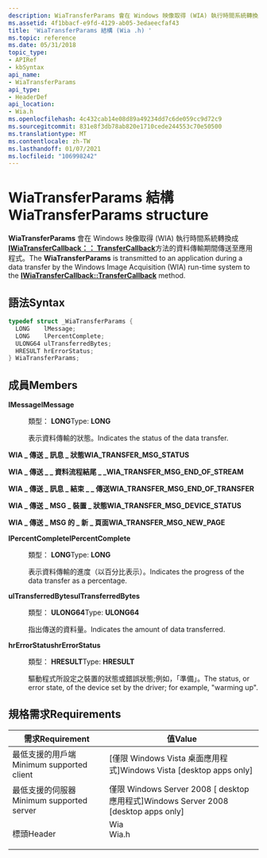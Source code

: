 ```yaml
---
description: WiaTransferParams 會在 Windows 映像取得 (WIA) 執行時間系統轉換成 IWiaTransferCallback：： TransferCallback 方法的資料傳輸期間傳送至應用程式。
ms.assetid: 4f1bbacf-e9fd-4129-ab05-3edaeecfaf43
title: 'WiaTransferParams 結構 (Wia .h) '
ms.topic: reference
ms.date: 05/31/2018
topic_type:
- APIRef
- kbSyntax
api_name:
- WiaTransferParams
api_type:
- HeaderDef
api_location:
- Wia.h
ms.openlocfilehash: 4c432cab14e08d89a49234dd7c6de059cc9d72c9
ms.sourcegitcommit: 831e8f3db78ab820e1710cede244553c70e50500
ms.translationtype: MT
ms.contentlocale: zh-TW
ms.lasthandoff: 01/07/2021
ms.locfileid: "106998242"
---
```

# <a name="wiatransferparams-structure"></a><span data-ttu-id="15f19-103">WiaTransferParams 結構</span><span class="sxs-lookup"><span data-stu-id="15f19-103">WiaTransferParams structure</span></span>

<span data-ttu-id="15f19-104">**WiaTransferParams** 會在 Windows 映像取得 (WIA) 執行時間系統轉換成 [**IWiaTransferCallback：： TransferCallback**](-wia-iwiatransfercallback-transfercallback.md)方法的資料傳輸期間傳送至應用程式。</span><span class="sxs-lookup"><span data-stu-id="15f19-104">The **WiaTransferParams** is transmitted to an application during a data transfer by the Windows Image Acquisition (WIA) run-time system to the [**IWiaTransferCallback::TransferCallback**](-wia-iwiatransfercallback-transfercallback.md) method.</span></span>

## <a name="syntax"></a><span data-ttu-id="15f19-105">語法</span><span class="sxs-lookup"><span data-stu-id="15f19-105">Syntax</span></span>


```C++
typedef struct _WiaTransferParams {
  LONG    lMessage;
  LONG    lPercentComplete;
  ULONG64 ulTransferredBytes;
  HRESULT hrErrorStatus;
} WiaTransferParams;
```



## <a name="members"></a><span data-ttu-id="15f19-106">成員</span><span class="sxs-lookup"><span data-stu-id="15f19-106">Members</span></span>

<dl> <dt>

<span data-ttu-id="15f19-107">**lMessage**</span><span class="sxs-lookup"><span data-stu-id="15f19-107">**lMessage**</span></span>
</dt> <dd>

<span data-ttu-id="15f19-108">類型： **LONG**</span><span class="sxs-lookup"><span data-stu-id="15f19-108">Type: **LONG**</span></span>

</dd> <dd>

<span data-ttu-id="15f19-109">表示資料傳輸的狀態。</span><span class="sxs-lookup"><span data-stu-id="15f19-109">Indicates the status of the data transfer.</span></span>

<dt>

<span id="WIA_TRANSFER_MSG_STATUS"></span><span id="wia_transfer_msg_status"></span>

<span data-ttu-id="15f19-110"><span id="WIA_TRANSFER_MSG_STATUS"></span><span id="wia_transfer_msg_status"></span>**WIA \_ 傳送 \_ 訊息 \_ 狀態**</span><span class="sxs-lookup"><span data-stu-id="15f19-110"><span id="WIA_TRANSFER_MSG_STATUS"></span><span id="wia_transfer_msg_status"></span>**WIA\_TRANSFER\_MSG\_STATUS**</span></span>


</dt> <dd></dd> <dt>

<span id="WIA_TRANSFER_MSG_END_OF_STREAM"></span><span id="wia_transfer_msg_end_of_stream"></span>

<span data-ttu-id="15f19-111"><span id="WIA_TRANSFER_MSG_END_OF_STREAM"></span><span id="wia_transfer_msg_end_of_stream"></span>**WIA \_ 傳送 \_ \_ 資料流程結尾 \_ \_**</span><span class="sxs-lookup"><span data-stu-id="15f19-111"><span id="WIA_TRANSFER_MSG_END_OF_STREAM"></span><span id="wia_transfer_msg_end_of_stream"></span>**WIA\_TRANSFER\_MSG\_END\_OF\_STREAM**</span></span>


</dt> <dd></dd> <dt>

<span id="WIA_TRANSFER_MSG_END_OF_TRANSFER"></span><span id="wia_transfer_msg_end_of_transfer"></span>

<span data-ttu-id="15f19-112"><span id="WIA_TRANSFER_MSG_END_OF_TRANSFER"></span><span id="wia_transfer_msg_end_of_transfer"></span>**WIA \_ 傳送 \_ 訊息 \_ 結束 \_ \_ 傳送**</span><span class="sxs-lookup"><span data-stu-id="15f19-112"><span id="WIA_TRANSFER_MSG_END_OF_TRANSFER"></span><span id="wia_transfer_msg_end_of_transfer"></span>**WIA\_TRANSFER\_MSG\_END\_OF\_TRANSFER**</span></span>


</dt> <dd></dd> <dt>

<span id="WIA_TRANSFER_MSG_DEVICE_STATUS"></span><span id="wia_transfer_msg_device_status"></span>

<span data-ttu-id="15f19-113"><span id="WIA_TRANSFER_MSG_DEVICE_STATUS"></span><span id="wia_transfer_msg_device_status"></span>**WIA \_ 傳送 \_ MSG \_ 裝置 \_ 狀態**</span><span class="sxs-lookup"><span data-stu-id="15f19-113"><span id="WIA_TRANSFER_MSG_DEVICE_STATUS"></span><span id="wia_transfer_msg_device_status"></span>**WIA\_TRANSFER\_MSG\_DEVICE\_STATUS**</span></span>


</dt> <dd></dd> <dt>

<span id="WIA_TRANSFER_MSG_NEW_PAGE"></span><span id="wia_transfer_msg_new_page"></span>

<span data-ttu-id="15f19-114"><span id="WIA_TRANSFER_MSG_NEW_PAGE"></span><span id="wia_transfer_msg_new_page"></span>**WIA \_ 傳送 \_ MSG 的 \_ 新 \_ 頁面**</span><span class="sxs-lookup"><span data-stu-id="15f19-114"><span id="WIA_TRANSFER_MSG_NEW_PAGE"></span><span id="wia_transfer_msg_new_page"></span>**WIA\_TRANSFER\_MSG\_NEW\_PAGE**</span></span>


</dt> <dd></dd> </dl> </dd> <dt>

<span data-ttu-id="15f19-115">**lPercentComplete**</span><span class="sxs-lookup"><span data-stu-id="15f19-115">**lPercentComplete**</span></span>
</dt> <dd>

<span data-ttu-id="15f19-116">類型： **LONG**</span><span class="sxs-lookup"><span data-stu-id="15f19-116">Type: **LONG**</span></span>

</dd> <dd>

<span data-ttu-id="15f19-117">表示資料傳輸的進度（以百分比表示）。</span><span class="sxs-lookup"><span data-stu-id="15f19-117">Indicates the progress of the data transfer as a percentage.</span></span>

</dd> <dt>

<span data-ttu-id="15f19-118">**ulTransferredBytes**</span><span class="sxs-lookup"><span data-stu-id="15f19-118">**ulTransferredBytes**</span></span>
</dt> <dd>

<span data-ttu-id="15f19-119">類型： **ULONG64**</span><span class="sxs-lookup"><span data-stu-id="15f19-119">Type: **ULONG64**</span></span>

</dd> <dd>

<span data-ttu-id="15f19-120">指出傳送的資料量。</span><span class="sxs-lookup"><span data-stu-id="15f19-120">Indicates the amount of data transferred.</span></span>

</dd> <dt>

<span data-ttu-id="15f19-121">**hrErrorStatus**</span><span class="sxs-lookup"><span data-stu-id="15f19-121">**hrErrorStatus**</span></span>
</dt> <dd>

<span data-ttu-id="15f19-122">類型： **HRESULT**</span><span class="sxs-lookup"><span data-stu-id="15f19-122">Type: **HRESULT**</span></span>

</dd> <dd>

<span data-ttu-id="15f19-123">驅動程式所設定之裝置的狀態或錯誤狀態;例如，「準備」。</span><span class="sxs-lookup"><span data-stu-id="15f19-123">The status, or error state, of the device set by the driver; for example, "warming up".</span></span>

</dd> </dl>

## <a name="requirements"></a><span data-ttu-id="15f19-124">規格需求</span><span class="sxs-lookup"><span data-stu-id="15f19-124">Requirements</span></span>



| <span data-ttu-id="15f19-125">需求</span><span class="sxs-lookup"><span data-stu-id="15f19-125">Requirement</span></span> | <span data-ttu-id="15f19-126">值</span><span class="sxs-lookup"><span data-stu-id="15f19-126">Value</span></span> |
|-------------------------------------|----------------------------------------------------------------------------------|
| <span data-ttu-id="15f19-127">最低支援的用戶端</span><span class="sxs-lookup"><span data-stu-id="15f19-127">Minimum supported client</span></span><br/> | <span data-ttu-id="15f19-128">\[僅限 Windows Vista 桌面應用程式\]</span><span class="sxs-lookup"><span data-stu-id="15f19-128">Windows Vista \[desktop apps only\]</span></span><br/>                                   |
| <span data-ttu-id="15f19-129">最低支援的伺服器</span><span class="sxs-lookup"><span data-stu-id="15f19-129">Minimum supported server</span></span><br/> | <span data-ttu-id="15f19-130">僅限 Windows Server 2008 \[ desktop 應用程式\]</span><span class="sxs-lookup"><span data-stu-id="15f19-130">Windows Server 2008 \[desktop apps only\]</span></span><br/>                             |
| <span data-ttu-id="15f19-131">標頭</span><span class="sxs-lookup"><span data-stu-id="15f19-131">Header</span></span><br/>                   | <dl> <span data-ttu-id="15f19-132"><dt>Wia</dt></span><span class="sxs-lookup"><span data-stu-id="15f19-132"><dt>Wia.h</dt></span></span> </dl> |



 

 




